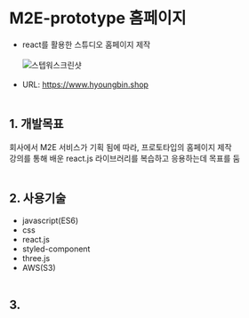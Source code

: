 # M2E-prototype 홈페이지
* react를 활용한 스튜디오 홈페이지 제작
<br/><br/>
![스텝워스크린샷](https://user-images.githubusercontent.com/108599126/219304142-4fd0bb6f-4ed1-46f2-a291-5fefead1241d.PNG)
<br/><br/>
* URL: https://www.hyoungbin.shop
<br/><br/>

## 1. 개발목표   
회사에서 M2E 서비스가 기획 됨에 따라, 프로토타입의 홈페이지 제작   
강의를 통해 배운 react.js 라이브러리를 복습하고 응용하는데 목표를 둠
<br/><br/>

## 2. 사용기술
* javascript(ES6)
* css
* react.js
* styled-component
* three.js
* AWS(S3)
<br/><br/>

## 3. 
